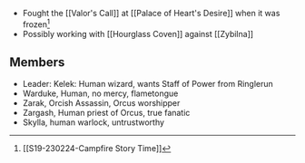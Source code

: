 - Fought the [[Valor's Call]] at [[Palace of Heart's Desire]] when it was frozen[^s19]
- Possibly working with [[Hourglass Coven]] against [[Zybilna]]


## Members
- Leader: Kelek: Human wizard, wants Staff of Power from Ringlerun
- Warduke, Human, no mercy, flametongue
- Zarak, Orcish Assassin, Orcus worshipper
- Zargash, Human priest of Orcus, true fanatic
- Skylla, human warlock, untrustworthy




[^s19]: [[S19-230224-Campfire Story Time]]